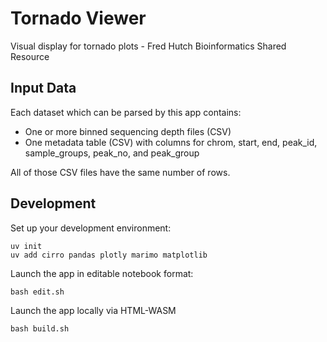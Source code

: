# Tornado Viewer
Visual display for tornado plots - Fred Hutch Bioinformatics Shared Resource

## Input Data

Each dataset which can be parsed by this app contains:

- One or more binned sequencing depth files (CSV)
- One metadata table (CSV) with columns for chrom, start, end, peak_id, sample_groups, peak_no, and peak_group

All of those CSV files have the same number of rows.

## Development

Set up your development environment:

```
uv init
uv add cirro pandas plotly marimo matplotlib
```

Launch the app in editable notebook format:

```
bash edit.sh
```

Launch the app locally via HTML-WASM

```
bash build.sh
```
